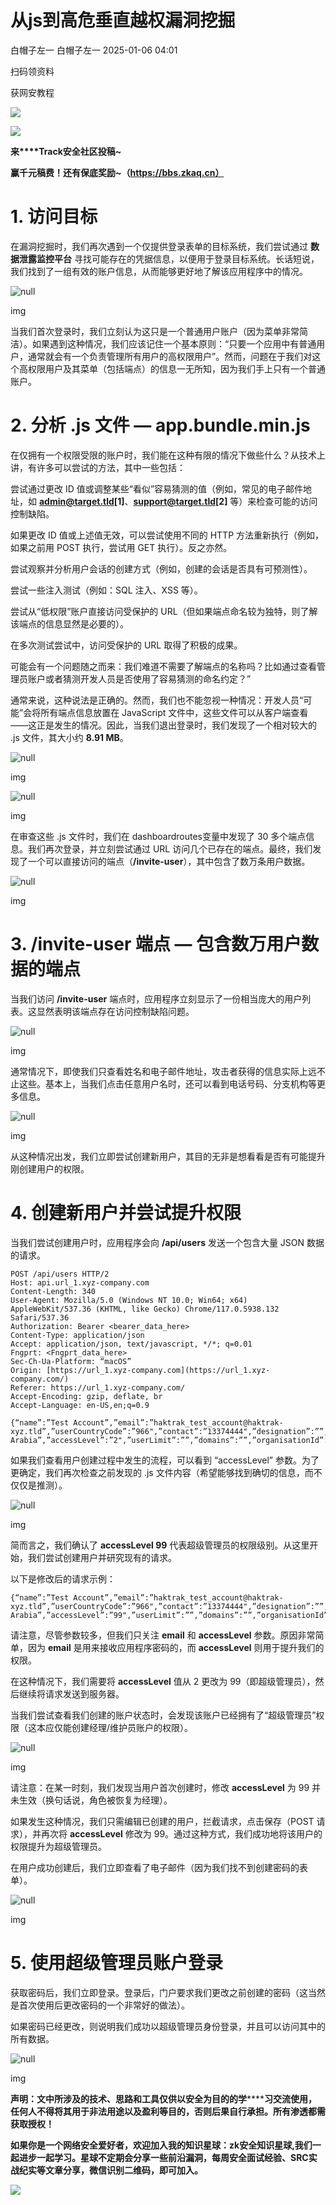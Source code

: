 #  从js到高危垂直越权漏洞挖掘   
白帽子左一  白帽子左一   2025-01-06 04:01  
  
扫码领资料  
  
获网安教程  
  
![](https://mmbiz.qpic.cn/sz_mmbiz_png/CBJYPapLzSFbaUgVwdsriauB77CgQS8lyBNAxtx9IMqJQdhuuoITunu8A5Gp7kFjF7BvEXSaLMuDTYhnu7Nicghg/640?wx_fmt=other&from=appmsg&wxfrom=5&wx_lazy=1&wx_co=1&tp=webp "")  
  
  
![](https://mmbiz.qpic.cn/mmbiz_png/b96CibCt70iaaJcib7FH02wTKvoHALAMw4fchVnBLMw4kTQ7B9oUy0RGfiacu34QEZgDpfia0sVmWrHcDZCV1Na5wDQ/640?wx_fmt=other&wxfrom=5&wx_lazy=1&wx_co=1&tp=webp "")  
  
  
  
**来****Track安全社区投稿~**  
  
**赢千元稿费！还有保底奖励~（https://bbs.zkaq.cn）**  
# 1. 访问目标  
  
在漏洞挖掘时，我们再次遇到一个仅提供登录表单的目标系统，我们尝试通过 **数据泄露监控平台** 寻找可能存在的凭据信息，以便用于登录目标系统。长话短说，我们找到了一组有效的账户信息，从而能够更好地了解该应用程序中的情况。  
  
![](https://mmbiz.qpic.cn/sz_mmbiz_png/CBJYPapLzSEjQ3ga4GZG3p4B8FXGmVicOcJLJgxs1ialXA1qYqxWMnn30lE7JekicL1Ue86CL9l92Sjrib3cqSuSrw/640?wx_fmt=png&from=appmsg "null")  
  
img  
  
当我们首次登录时，我们立刻认为这只是一个普通用户账户（因为菜单非常简洁）。如果遇到这种情况，我们应该记住一个基本原则：“只要一个应用中有普通用户，通常就会有一个负责管理所有用户的高权限用户”。然而，问题在于我们对这个高权限用户及其菜单（包括端点）的信息一无所知，因为我们手上只有一个普通账户。  
# 2. 分析 .js 文件 — app.bundle.min.js  
  
在仅拥有一个权限受限的账户时，我们能在这种有限的情况下做些什么？从技术上讲，有许多可以尝试的方法，其中一些包括：  
  
尝试通过更改 ID 值或调整某些“看似”容易猜测的值（例如，常见的电子邮件地址，如 **admin@target.tld[1]**、**support@target.tld[2]** 等）来检查可能的访问控制缺陷。  
  
如果更改 ID 值或上述值无效，可以尝试使用不同的 HTTP 方法重新执行（例如，如果之前用 POST 执行，尝试用 GET 执行）。反之亦然。  
  
尝试观察并分析用户会话的创建方式（例如，创建的会话是否具有可预测性）。  
  
尝试一些注入测试（例如：SQL 注入、XSS 等）。  
  
尝试从“低权限”账户直接访问受保护的 URL（但如果端点命名较为独特，则了解该端点的信息显然是必要的）。  
  
在多次测试尝试中，访问受保护的 URL 取得了积极的成果。  
  
可能会有一个问题随之而来：我们难道不需要了解端点的名称吗？比如通过查看管理员账户或者猜测开发人员是否使用了容易猜测的命名约定？”  
  
通常来说，这种说法是正确的。然而，我们也不能忽视一种情况：开发人员“可能”会将所有端点信息放置在 JavaScript 文件中，这些文件可以从客户端查看——这正是发生的情况。因此，当我们退出登录时，我们发现了一个相对较大的 .js 文件，其大小约 **8.91 MB**。  
  
![](https://mmbiz.qpic.cn/sz_mmbiz_png/CBJYPapLzSEjQ3ga4GZG3p4B8FXGmVicOsgLrBJicficqWNxk5YicQm1vAYlUdqcokCvgljnwpHUtjSk3337xez7mw/640?wx_fmt=png&from=appmsg "null")  
  
img  
  
![](https://mmbiz.qpic.cn/sz_mmbiz_png/CBJYPapLzSEjQ3ga4GZG3p4B8FXGmVicO1fibv66sMLYCSG5VicS9ia3FZ12uXNvbIxBDEkOBOEbk8H1r3w5aYHwYw/640?wx_fmt=png&from=appmsg "null")  
  
img  
  
在审查这些 .js 文件时，我们在 dashboardroutes变量中发现了 30 多个端点信息。我们再次登录，并立刻尝试通过 URL 访问几个已存在的端点。最终，我们发现了一个可以直接访问的端点（**/invite-user**），其中包含了数万条用户数据。  
  
![](https://mmbiz.qpic.cn/sz_mmbiz_png/CBJYPapLzSEjQ3ga4GZG3p4B8FXGmVicOg80WibmGFgu9UnlicrfYoibjg3PsM6OKDJ9ic1AIsrS6IKicu8BvJAUJS2w/640?wx_fmt=png&from=appmsg "null")  
  
img  
# 3. /invite-user 端点 — 包含数万用户数据的端点  
  
当我们访问 **/invite-user** 端点时，应用程序立刻显示了一份相当庞大的用户列表。这显然表明该端点存在访问控制缺陷问题。  
  
![](https://mmbiz.qpic.cn/sz_mmbiz_png/CBJYPapLzSEjQ3ga4GZG3p4B8FXGmVicO3ic1HibKU7v9y286J9G2c8kQfVuQyPq1BhviaH6SXCOZEobjicz1JLAs7A/640?wx_fmt=png&from=appmsg "null")  
  
img  
  
通常情况下，即使我们只查看姓名和电子邮件地址，攻击者获得的信息实际上远不止这些。基本上，当我们点击任意用户名时，还可以看到电话号码、分支机构等更多信息。  
  
![](https://mmbiz.qpic.cn/sz_mmbiz_png/CBJYPapLzSEjQ3ga4GZG3p4B8FXGmVicOFb5hGfj8WmRh75okQqKrVYKHDPp6pZeyEOjqeD0pVgclvD9NWBPiaCA/640?wx_fmt=png&from=appmsg "null")  
  
img  
  
从这种情况出发，我们立即尝试创建新用户，其目的无非是想看看是否有可能提升刚创建用户的权限。  
# 4. 创建新用户并尝试提升权限  
  
当我们尝试创建用户时，应用程序会向 **/api/users** 发送一个包含大量 JSON 数据的请求。  
```
POST /api/users HTTP/2
Host: api.url_1.xyz-company.com
Content-Length: 340
User-Agent: Mozilla/5.0 (Windows NT 10.0; Win64; x64) AppleWebKit/537.36 (KHTML, like Gecko) Chrome/117.0.5938.132 Safari/537.36
Authorization: Bearer <bearer_data_here>
Content-Type: application/json
Accept: application/json, text/javascript, */*; q=0.01
Fngprt: <Fngprt_data_here>
Sec-Ch-Ua-Platform: “macOS”
Origin: [https://url_1.xyz-company.com](https://url_1.xyz-company.com/)
Referer: https://url_1.xyz-company.com/
Accept-Encoding: gzip, deflate, br
Accept-Language: en-US,en;q=0.9

{“name”:”Test Account”,”email”:”haktrak_test_account@haktrak-xyz.tld”,”userCountryCode”:”966",”contact”:”13374444",”designation”:””,”department”:””,”branch”:””,”country”:”Saudi Arabia”,”accessLevel”:”2",”userLimit”:””,”domains”:””,”organisationId”:”5f**********************”,”orgAdmin”:false,”twoFactor”:false}
```  
  
如果我们查看用户创建过程中发生的流程，可以看到 “accessLevel” 参数。为了更确定，我们再次检查之前发现的 .js 文件内容（希望能够找到确切的信息，而不仅仅是推测）。  
  
![](https://mmbiz.qpic.cn/sz_mmbiz_png/CBJYPapLzSEjQ3ga4GZG3p4B8FXGmVicOlaq99syQOmE4Qiab1ThkOWZWkjZN4VM54AVRQWscr5luUSqv5sF3eicw/640?wx_fmt=png&from=appmsg "null")  
  
img  
  
简而言之，我们确认了 **accessLevel 99** 代表超级管理员的权限级别。从这里开始，我们尝试创建用户并研究现有的请求。  
  
以下是修改后的请求示例：  
```
{“name”:”Test Account”,”email”:”haktrak_test_account@haktrak-xyz.tld”,”userCountryCode”:”966",”contact”:”13374444",”designation”:””,”department”:””,”branch”:””,”country”:”Saudi Arabia”,”accessLevel”:”99",”userLimit”:””,”domains”:””,”organisationId”:”5f**********************”,”orgAdmin”:false,”twoFactor”:false}
```  
  
请注意，尽管参数较多，但我们只关注 **email** 和 **accessLevel** 参数。原因非常简单，因为 **email** 是用来接收应用程序密码的，而 **accessLevel** 则用于提升我们的权限。  
  
在这种情况下，我们需要将 **accessLevel** 值从 2 更改为 99（即超级管理员），然后继续将请求发送到服务器。  
  
当我们尝试查看我们创建的账户状态时，会发现该账户已经拥有了“超级管理员”权限（这本应仅能创建经理/维护员账户的权限）。  
  
![](https://mmbiz.qpic.cn/sz_mmbiz_png/CBJYPapLzSEjQ3ga4GZG3p4B8FXGmVicOC6bvjbX9EdKicuvo81FZrvtQYVgZFWhBiaGbVibkRNYibB9MK0HiaeNGPgw/640?wx_fmt=png&from=appmsg "null")  
  
img  
  
请注意：在某一时刻，我们发现当用户首次创建时，修改 **accessLevel** 为 99 并未生效（换句话说，角色被恢复为经理）。  
  
如果发生这种情况，我们只需编辑已创建的用户，拦截请求，点击保存（POST 请求），并再次将 **accessLevel** 修改为 99。通过这种方式，我们成功地将该用户的权限提升为超级管理员。  
  
在用户成功创建后，我们立即查看了电子邮件（因为我们找不到创建密码的表单）。  
  
![](https://mmbiz.qpic.cn/sz_mmbiz_png/CBJYPapLzSEjQ3ga4GZG3p4B8FXGmVicObQZKYM8GEnvIY4LE6nVjZfxlYXoza2U1mkrh7n6WEWJ1gQ33b5sKBA/640?wx_fmt=png&from=appmsg "null")  
  
img  
# 5. 使用超级管理员账户登录  
  
获取密码后，我们立即登录。登录后，门户要求我们更改之前创建的密码（这当然是首次使用后更改密码的一个非常好的做法）。  
  
如果密码已经更改，则说明我们成功以超级管理员身份登录，并且可以访问其中的所有数据。  
  
![](https://mmbiz.qpic.cn/sz_mmbiz_png/CBJYPapLzSEjQ3ga4GZG3p4B8FXGmVicOb6JjicAcfn0cCt3ZBpxBdXA7lJFmDFERXobQWjCVha8x2mXHaFLXPibw/640?wx_fmt=png&from=appmsg "null")  
  
img  
  
**声明：⽂中所涉及的技术、思路和⼯具仅供以安全为⽬的的学********习交流使⽤，任何⼈不得将其⽤于⾮法⽤途以及盈利等⽬的，否则后果⾃⾏承担。所有渗透都需获取授权！**  
  
**如果你是一个网络安全爱好者，欢迎加入我的知识星球：zk安全知识星球,我们一起进步一起学习。星球不定期会分享一些前沿漏洞，每周安全面试经验、SRC实战纪实等文章分享，微信识别二维码，即可加入。**  
  
![](https://mmbiz.qpic.cn/sz_mmbiz_png/CBJYPapLzSFIJlRFYoItlJDrScxuTPmfnqibC1ApJ2OKh5sF41qicCo5AvQ4icuG8kbqQxZ5HVypvJ8jZDzsmD37Q/640?wx_fmt=other&from=appmsg&wxfrom=5&wx_lazy=1&wx_co=1&tp=webp "")  
  
  
